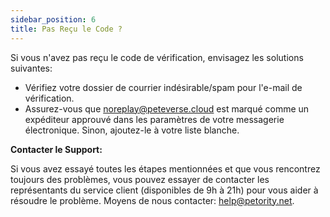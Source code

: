 ```yaml
---
sidebar_position: 6
title: Pas Reçu le Code ?
---
```


Si vous n'avez pas reçu le code de vérification, envisagez les solutions suivantes:

+ Vérifiez votre dossier de courrier indésirable/spam pour l'e-mail de vérification.
+ Assurez-vous que noreplay@peteverse.cloud est marqué comme un expéditeur approuvé dans les paramètres de votre messagerie électronique. Sinon, ajoutez-le à votre liste blanche.

**Contacter le Support:**

Si vous avez essayé toutes les étapes mentionnées et que vous rencontrez toujours des problèmes, vous pouvez essayer de contacter les représentants du service client (disponibles de 9h à 21h) pour vous aider à résoudre le problème. Moyens de nous contacter: help@petority.net.